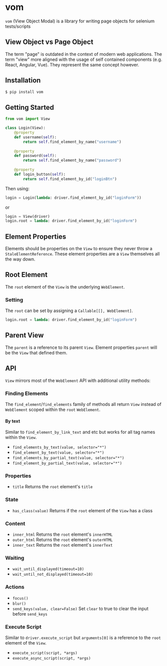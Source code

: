 # vom

`vom` (View Object Modal) is a library for writing page objects for selenium tests/scripts

## View Object vs Page Object

The term "page" is outdated in the context of modern web applications. The term "view" more aligned with the usage of self contained components (e.g. React, Angular, Vue). They represent the same concept however.

## Installation

```bash
$ pip install vom
```

## Getting Started

```python
from vom import View

class Login(View):
    @property
    def username(self):
        return self.find_element_by_name("username")
    
    @property
    def password(self):
        return self.find_element_by_name("password")
    
    @property
    def login_button(self):
        return self.find_element_by_id("loginBtn")
```

Then using:

```python
login = Login(lambda: driver.find_element_by_id("loginForm"))
```

or

```python
login = View(driver)
login.root = lambda: driver.find_element_by_id("loginForm")
```

## Element Properties

Elements should be properties on the `View` to ensure they never throw a `StaleElementReference`. These element properties are a `View` themselves all the way down.

## Root Element

The `root` element of the `View` is the underlying `WebElement`.

### Setting

The `root` can be set by assigning a `Callable[[], WebElement]`.

```python
login.root = lambda: driver.find_element_by_id("loginForm")
```

## Parent View

The `parent` is a reference to its parent `View`. Element properties `parent` will be the `View` that defined them.

## API

`View` mirrors most of the `WebElement` API with additional utility methods:

### Finding Elements

The `find_element`/`find_elements` family of methods all return `View` instead of `WebElement` scoped within the `root` `WebElement`.

#### By text

Similar to `find_element_by_link_text` and etc but works for all tag names within the `View`.

- `find_elements_by_text(value, selector="*")`
- `find_element_by_text(value, selector="*")`
- `find_elements_by_partial_text(value, selector="*")`
- `find_element_by_partial_text(value, selector="*")`

### Properties

- `title` Returns the `root` element's `title`

### State

- `has_class(value)` Returns if the `root` element of the `View` has a class

### Content

- `inner_html` Returns the `root` element's `innerHTML`
- `outer_html` Returns the `root` element's `outerHTML`
- `inner_text` Returns the `root` element's `innerText`

### Waiting

- `wait_until_displayed(timeout=10)`
- `wait_until_not_displayed(timeout=10)`

### Actions

- `focus()`
- `blur()`
- `send_keys(value, clear=False)` Set `clear` to true to clear the input before `send_keys`

### Execute Script

Similar to `driver.execute_script` but `arguments[0]` is a reference to the `root` element of the `View`.

- `execute_script(script, *args)`
- `execute_async_script(script, *args)`